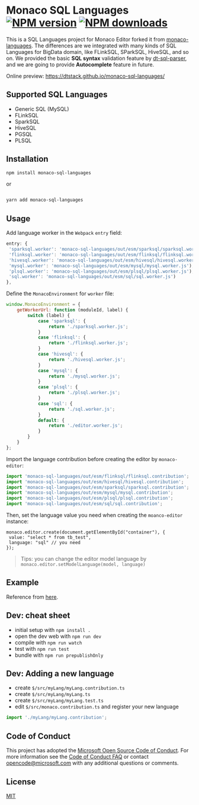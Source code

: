 # Monaco SQL Languages [![NPM version][npm-image]][npm-url] [![NPM downloads][download-img]][download-url]

[npm-image]: https://img.shields.io/npm/v/monaco-sql-languages.svg?style=flat-square
[npm-url]: https://www.npmjs.com/package/monaco-sql-languages
[download-img]: https://img.shields.io/npm/dm/monaco-sql-languages.svg?style=flat
[download-url]: https://www.npmjs.com/package/monaco-sql-languages

This is a SQL Languages project for Monaco Editor forked it from [monaco-languages](https://github.com/microsoft/monaco-languages). The differences are we integrated with
many kinds of SQL Languages for BigData domain, like FLinkSQL, SParkSQL, HiveSQL, and so on. We provided the basic **SQL syntax** validation feature by [dt-sql-parser](https://github.com/DTStack/dt-sql-parser), and we are going to provide **Autocomplete** feature in future.

Online preview: <https://dtstack.github.io/monaco-sql-languages/>

## Supported SQL Languages

-   Generic SQL (MySQL)
-   FLinkSQL
-   SparkSQL
-   HiveSQL
-   PGSQL
-   PLSQL

## Installation

```bash
npm install monaco-sql-languages
```

or

```bash

yarn add monaco-sql-languages
```

## Usage

Add language worker in the `Webpack` `entry` field:

```javascript
entry: {
 'sparksql.worker': 'monaco-sql-languages/out/esm/sparksql/sparksql.worker.js',
 'flinksql.worker': 'monaco-sql-languages/out/esm/flinksql/flinksql.worker.js'),
 'hivesql.worker': 'monaco-sql-languages/out/esm/hivesql/hivesql.worker.js'),
 'mysql.worker': 'monaco-sql-languages/out/esm/mysql/mysql.worker.js'),
 'plsql.worker': 'monaco-sql-languages/out/esm/plsql/plsql.worker.js'),
 'sql.worker': 'monaco-sql-languages/out/esm/sql/sql.worker.js')
},
```

Define the `MonacoEnvironment` for `worker` file:

```javascript
window.MonacoEnvironment = {
	getWorkerUrl: function (moduleId, label) {
		switch (label) {
			case 'sparksql': {
				return './sparksql.worker.js';
			}
			case 'flinksql': {
				return './flinksql.worker.js';
			}
			case 'hivesql': {
				return './hivesql.worker.js';
			}
			case 'mysql': {
				return './mysql.worker.js';
			}
			case 'plsql': {
				return './plsql.worker.js';
			}
			case 'sql': {
				return './sql.worker.js';
			}
			default: {
				return './editor.worker.js';
			}
		}
	}
};
```

Import the language contribution before creating the editor by `monaco-editor`:

```javascript
import 'monaco-sql-languages/out/esm/flinksql/flinksql.contribution';
import 'monaco-sql-languages/out/esm/hivesql/hivesql.contribution';
import 'monaco-sql-languages/out/esm/sparksql/sparksql.contribution';
import 'monaco-sql-languages/out/esm/mysql/mysql.contribution';
import 'monaco-sql-languages/out/esm/plsql/plsql.contribution';
import 'monaco-sql-languages/out/esm/sql/sql.contribution';
```

Then, set the language value you need when creating the `moanco-editor` instance:

```
monaco.editor.create(document.getElementById("container"), {
 value: "select * from tb_test",
 language: "sql" // you need
});

```

> Tips: you can change the editor model language by `monaco.editor.setModelLanguage(model, language)`

## Example

Reference from [here](https://github.com/DTStack/monaco-sql-languages/blob/main/web/extensions/workbench/index.tsx).

## Dev: cheat sheet

-   initial setup with `npm install .`
-   open the dev web with `npm run dev`
-   compile with `npm run watch`
-   test with `npm run test`
-   bundle with `npm run prepublishOnly`

## Dev: Adding a new language

-   create `$/src/myLang/myLang.contribution.ts`
-   create `$/src/myLang/myLang.ts`
-   create `$/src/myLang/myLang.test.ts`
-   edit `$/src/monaco.contribution.ts` and register your new language

```js
import './myLang/myLang.contribution';
```

## Code of Conduct

This project has adopted the [Microsoft Open Source Code of Conduct](https://opensource.microsoft.com/codeofconduct/). For more information see the [Code of Conduct FAQ](https://opensource.microsoft.com/codeofconduct/faq/) or contact [opencode@microsoft.com](mailto:opencode@microsoft.com) with any additional questions or comments.

## License

[MIT](https://github.com/Microsoft/monaco-languages/blob/master/LICENSE.md)
